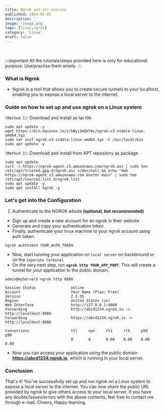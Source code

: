 ```yaml
---
title: Ngrok and its usecase
published: 2024-06-05
description: ''
image: 'image.png'
tags: [linux,ngrok]
category: 'Linux'
draft: false 
---
```

<br>

:::important
All the tutorials/steps provided here is only for educational purpose. Use/practise them wisely.
:::

### What is Ngrok
- Ngrok is a tool that allows you to create secure tunnels to your localhost, enabling you to expose a local server to the internet.

### Guide on how to set up and use ngrok on a Linux system
`(Method 1)`: Download and install as tar file
```shell
sudo apt update -y
wget https://bin.equinox.io/c/bNyj1mQVY4c/ngrok-v3-stable-linux-amd64.tgz
sudo tar xvzf ngrok-v3-stable-linux-amd64.tgz -C /usr/local/bin
sudo apt update -y
```

`(Method 2)`: Download and install from APT repository as package
```shell
sudo apt update
curl -s https://ngrok-agent.s3.amazonaws.com/ngrok.asc | sudo tee /etc/apt/trusted.gpg.d/ngrok.asc >/dev/null && echo "deb https://ngrok-agent.s3.amazonaws.com buster main" | sudo tee /etc/apt/sources.list.d/ngrok.list
sudo apt update -y
sudo apt install ngrok -y
```

### Let's get into the Configuration
1. Authenticate to the NGROK wbsite **(optional, but recommended)**
- Sign up and create a new account for an ngrok in their website
- Generate and copy your authentication token
- Finally, authenticate your linux machine to your ngrok account using auth token.
```shell
ngrok authtoken YOUR_AUTH_TOKEN
```
- Now, start running your application on `local server` on backbround or on the `seperate terminal`
- On the very next step, run **`ngrok http YOUR_APP_PORT`**. This will create a tunnel for your application to the public domain.
```shell
admin@myServer$ ngrok http 8080

Session Status                online
Account                       Your Name (Plan: Free)
Version                       2.3.35
Region                        United States (us)
Web Interface                 http://127.0.0.1:8080
Forwarding                    http://abcd1234.ngrok.io -> http://localhost:8080
Forwarding                    https://abcd1234.ngrok.io -> http://localhost:8080

Connections                   ttl     opn     rt1     rt5     p50     p90
                              0       0       0.00    0.00    0.00    0.00
```
- Now you can access your application using the public domain **https://abcd1234.ngrok.io**, which is running in your local server.

### Conclusion
That's it! You've successfully set up and run ngrok on a Linux system to expose a local server to the internet. You can now share the public URL provided by ngrok to give others access to your local server. If you have any doubts/issues/errors with the above contents, feel free to contact me through e-mail. Cheers, Happy learning.